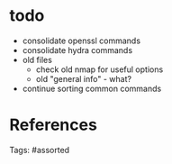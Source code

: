 # todo
- consolidate openssl commands
- consolidate hydra commands
- old files
  - check old nmap for useful options
  - old "general info" - what?
- continue sorting common commands

# References

Tags:
    #assorted
